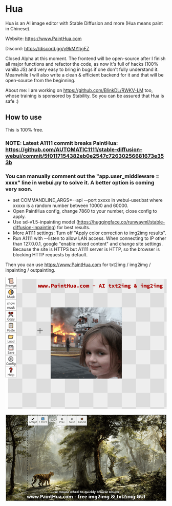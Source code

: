 # Hua
Hua is an AI image editor with Stable Diffusion and more (Hua means paint in Chinese).

Website: https://www.PaintHua.com

Discord: https://discord.gg/y9kMYtjgFZ

Closed Alpha at this moment. The frontend will be open-source after I finish all major functions and refactor the code, as now it's full of hacks (100% vanilla JS) and very easy to bring in bugs if one don't fully understand it. Meanwhile I will also write a clean & efficient backend for it and that will be open-source from the beginning. 

About me: I am working on https://github.com/BlinkDL/RWKV-LM too, whose training is sponsored by Stability. So you can be assured that Hua is safe :)

## How to use

This is 100% free.

### NOTE: Latest A1111 commit breaks PaintHua: https://github.com/AUTOMATIC1111/stable-diffusion-webui/commit/5f0117154382eb0e2547c72630256681673e353b
### You can manually comment out the "app.user_middleware = xxxx" line in webui.py to solve it. A better option is coming very soon.

* set COMMANDLINE_ARGS=--api --port xxxxx in webui-user.bat where xxxxx is a random number between 10000 and 60000.
* Open PaintHua config, change 7860 to your number, close config to apply.
* Use sd-v1.5-inpainting model (https://huggingface.co/runwayml/stable-diffusion-inpainting) for best results. 
* More A1111 settings: Turn off "Apply color correction to img2img results".
* Run A1111 with --listen to allow LAN access. When connecting to IP other than 127.0.0.1, google "enable mixed content" and change site settings. Because the site is HTTPS but A1111 server is HTTP, so the browser is blocking HTTP requests by default.

Then you can use https://www.PaintHua.com for txt2img / img2img / inpainting / outpainting.

![](https://raw.githubusercontent.com/BlinkDL/Hua/main/Hua-Demo.gif)

![](https://raw.githubusercontent.com/BlinkDL/Hua/main/Hua-Demo2.gif)
